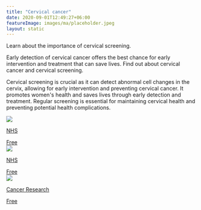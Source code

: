 ```yaml
---
title: "Cervical cancer"
date: 2020-09-01T12:49:27+06:00
featureImage: images/ma/placeholder.jpeg
layout: static
---
```


Learn about the importance of cervical screening.

Early detection of cervical cancer offers the best chance for early intervention and treatment that can save lives. Find out about cervical cancer and cervical screening.

Cervical screening is crucial as it can detect abnormal cell changes in the cervix, allowing for early intervention and preventing cervical cancer. It promotes women's health and saves lives through early detection and treatment. Regular screening is essential for maintaining cervical health and preventing potential health complications.

<a class="ma-link" href="https://www.nhs.uk/conditions/cervical-screening/how-to-book/"><div class="ma-card ma-card-Health"><div class="ma-icon"><img src ="/images/Icon-check - health - opacity.svg"/></div><div class="ma-name"><p>NHS</p></div><div class="ma-paid-text"><span>Free</span></div></div></a><a class="ma-link" href="https://www.nhs.uk/conditions/cervical-screening/why-its-important/"><div class="ma-card ma-card-Health"><div class="ma-icon"><img src ="/images/Icon-check - health - opacity.svg"/></div><div class="ma-name"><p>NHS</p></div><div class="ma-paid-text"><span>Free</span></div></div></a><a class="ma-link" href="https://www.cancerresearchuk.org/about-cancer/cervical-cancer/getting-diagnosed/screening/about"><div class="ma-card ma-card-Health"><div class="ma-icon"><img src ="/images/Icon-check - health - opacity.svg"/></div><div class="ma-name"><p>Cancer Research</p></div><div class="ma-paid-text"><span>Free</span></div></div></a>  

<br/><br/>






